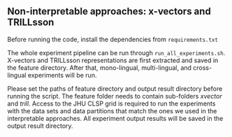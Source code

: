 ## Non-interpretable approaches: x-vectors and TRILLsson
Before running the code, install the dependencies from `requirements.txt`

The whole experiment pipeline can be run through `run_all_experiments.sh`. X-vectors and TRILLsson representations are first extracted and saved in the feature directory. After that, mono-lingual, multi-lingual, and cross-lingual experiments will be run.

Please set the paths of feature directory and output result directory before running the script. 
The feature folder needs to contain sub-folders *xvector* and *trill*. Access to the JHU CLSP grid is required to run the experiments with the data sets and data partitions that match the ones we used in the interpretable approaches. All experiment output results will be saved in the output result directory.

